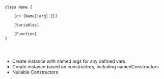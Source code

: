 ```

class Name {

    [cn [Name](arg) {}]

    [Variables]

    [Function]
}
```

```



```

* Create instance with named args for any defined vars
* Create instance based on constructors, including namedConstructors
* Nullable Constructors